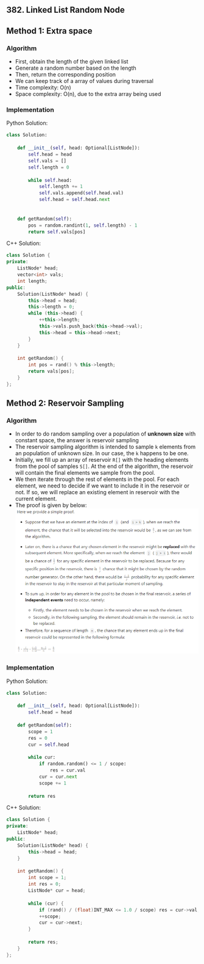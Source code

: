 ## 382. Linked List Random Node
## Method 1: Extra space
### Algorithm
- First, obtain the length of the given linked list
- Generate a random number based on the length
- Then, return the corresponding position
- We can keep track of a array of values during traversal
- Time complexity: O(n)
- Space complexity: O(n), due to the extra array being used
### Implementation
Python Solution:
```python
class Solution:

    def __init__(self, head: Optional[ListNode]):
        self.head = head
        self.vals = []
        self.length = 0

        while self.head:
            self.length += 1
            self.vals.append(self.head.val)
            self.head = self.head.next
        

    def getRandom(self):
        pos = random.randint(1, self.length) - 1
        return self.vals[pos]

```
C++ Solution:
```cpp
class Solution {
private:
    ListNode* head;
    vector<int> vals;
    int length;
public:
    Solution(ListNode* head) {
        this->head = head;
        this->length = 0;
        while (this->head) {
            ++this->length;
            this->vals.push_back(this->head->val);
            this->head = this->head->next;
        }
    }
    
    int getRandom() {
        int pos = rand() % this->length;
        return vals[pos];
    }
};
```
## Method 2: Reservoir Sampling
### Algorithm
- In order to do random sampling over a population of **unknown size** with constant space, the answer is reservoir sampling
- The reservoir sampling algorithm is intended to sample `k` elements from an population of unknown size. In our case, the `k` happens to be one.
- Initially, we fill up an array of reservoir `R[]` with the heading elements from the pool of samples `S[]`. At the end of the algorithm, the reservoir will contain the final elements we sample from the pool.
- We then iterate through the rest of elements in the pool. For each element, we need to decide if we want to include it in the reservoir or not. If so, we will replace an existing element in reservoir with the current element.
- The proof is given by below:
    ![image](../img/Proof_of_Reservoir_Sampling.png)
### Implementation
Python Solution:
```python
class Solution:

    def __init__(self, head: Optional[ListNode]):
        self.head = head

    def getRandom(self):
        scope = 1
        res = 0
        cur = self.head

        while cur:
            if random.random() <= 1 / scope:
                res = cur.val
            cur = cur.next
            scope += 1

        return res
```
C++ Solution:
```cpp
class Solution {
private:
    ListNode* head;
public:
    Solution(ListNode* head) {
        this->head = head;
    }
    
    int getRandom() {
        int scope = 1;
        int res = 0;
        ListNode* cur = head;

        while (cur) {
            if (rand() / (float)INT_MAX <= 1.0 / scope) res = cur->val;
            ++scope;
            cur = cur->next;
        }
        
        return res;
    }
};

```